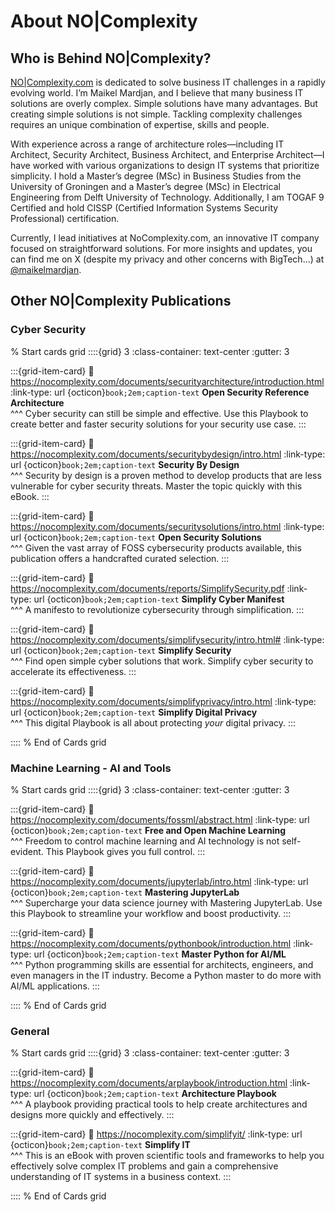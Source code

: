 # About NO|Complexity

## Who is Behind NO|Complexity?

[NO|Complexity.com](https://nocomplexity.com/) is dedicated to solve business IT challenges in a rapidly evolving world. I’m Maikel Mardjan, and I believe that many business IT solutions are overly complex. Simple solutions have many advantages. But creating simple solutions is not simple. Tackling complexity challenges requires an unique combination of expertise, skills and people.


With experience across a range of architecture roles—including IT Architect, Security Architect, Business Architect, and Enterprise Architect—I have worked with various organizations to design IT systems that prioritize simplicity. I hold a Master’s degree (MSc) in Business Studies from the University of Groningen and a Master’s degree (MSc) in Electrical Engineering from Delft University of Technology. Additionally, I am TOGAF 9 Certified and hold CISSP (Certified Information Systems Security Professional) certification.

Currently, I lead initiatives at NoComplexity.com, an innovative IT company focused on straightforward solutions. For more insights and updates, you can find me on X (despite my privacy and other concerns with BigTech...) at [@maikelmardjan](https://X.com/maikelmardjan).

## Other NO|Complexity Publications

### Cyber Security 

% Start cards grid
::::{grid} 3
:class-container: text-center
:gutter: 3 

:::{grid-item-card}
:link: https://nocomplexity.com/documents/securityarchitecture/introduction.html
:link-type: url
{octicon}`book;2em;caption-text` **Open Security Reference Architecture**        
^^^
Cyber security can still be simple and effective.
Use this Playbook to create better and faster security solutions for your security use case.
:::

:::{grid-item-card}
:link: https://nocomplexity.com/documents/securitybydesign/intro.html
:link-type: url
{octicon}`book;2em;caption-text` **Security By Design**        
^^^
Security by design is a proven method to develop products that are less vulnerable for cyber security threats.
Master the topic quickly with this eBook.
:::

:::{grid-item-card}
:link: https://nocomplexity.com/documents/securitysolutions/intro.html
:link-type: url
{octicon}`book;2em;caption-text` **Open Security Solutions**        
^^^
Given the vast array of FOSS cybersecurity products available, this publication offers a handcrafted curated selection.
:::

:::{grid-item-card}
:link: https://nocomplexity.com/documents/reports/SimplifySecurity.pdf
:link-type: url
{octicon}`book;2em;caption-text` **Simplify Cyber Manifest**        
^^^
A manifesto to revolutionize cybersecurity through simplification.
:::


:::{grid-item-card}
:link: https://nocomplexity.com/documents/simplifysecurity/intro.html#
:link-type: url
{octicon}`book;2em;caption-text` **Simplify Security**        
^^^
Find open simple cyber solutions that work. Simplify cyber security to accelerate its effectiveness.
:::


:::{grid-item-card}
:link: https://nocomplexity.com/documents/simplifyprivacy/intro.html
:link-type: url
{octicon}`book;2em;caption-text` **Simplify Digital Privacy**        
^^^
This digital Playbook is all about protecting *your* digital privacy.
:::


::::
% End of Cards grid

### Machine Learning - AI and Tools

% Start cards grid
::::{grid} 3
:class-container: text-center
:gutter: 3 

:::{grid-item-card}
:link: https://nocomplexity.com/documents/fossml/abstract.html
:link-type: url
{octicon}`book;2em;caption-text` **Free and Open Machine Learning**        
^^^
Freedom to control machine learning and AI technology is not self-evident. This Playbook gives you full control.
:::



:::{grid-item-card}
:link: https://nocomplexity.com/documents/jupyterlab/intro.html
:link-type: url
{octicon}`book;2em;caption-text` **Mastering JupyterLab**        
^^^
Supercharge your data science journey with Mastering JupyterLab. Use this Playbook to streamline your workflow and boost productivity. 
:::


:::{grid-item-card}
:link: https://nocomplexity.com/documents/pythonbook/introduction.html
:link-type: url
{octicon}`book;2em;caption-text` **Master Python for AI/ML**        
^^^
Python programming skills are essential for architects, engineers, and even managers in the IT industry. 
Become a Python master to do more with AI/ML applications.
:::

 
::::
% End of Cards grid


### General


% Start cards grid
::::{grid} 3
:class-container: text-center
:gutter: 3 

:::{grid-item-card}
:link: https://nocomplexity.com/documents/arplaybook/introduction.html
:link-type: url
{octicon}`book;2em;caption-text` **Architecture Playbook**        
^^^
A playbook providing practical tools to help create architectures and designs more quickly and effectively. 
:::

:::{grid-item-card}
:link: https://nocomplexity.com/simplifyit/
:link-type: url
{octicon}`book;2em;caption-text` **Simplify IT**        
^^^
This is an eBook with proven scientific tools and frameworks to help you effectively solve complex IT problems and gain a comprehensive understanding of IT systems in a business context.
:::



::::
% End of Cards grid